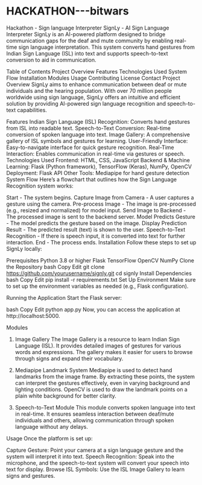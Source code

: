 # HACKATHON---bitwars
Hackathon - Sign language Interpreter
SignLy - AI Sign Language Interpreter
SignLy is an AI-powered platform designed to bridge communication gaps for the deaf and mute community by enabling real-time sign language interpretation. This system converts hand gestures from Indian Sign Language (ISL) into text and supports speech-to-text conversion to aid in communication.

Table of Contents
Project Overview
Features
Technologies Used
System Flow
Installation
Modules
Usage
Contributing
License
Contact
Project Overview
SignLy aims to enhance communication between deaf or mute individuals and the hearing population. With over 70 million people worldwide using sign language, SignLy offers an intuitive and efficient solution by providing AI-powered sign language recognition and speech-to-text capabilities.

Features
Indian Sign Language (ISL) Recognition: Converts hand gestures from ISL into readable text.
Speech-to-Text Conversion: Real-time conversion of spoken language into text.
Image Gallery: A comprehensive gallery of ISL symbols and gestures for learning.
User-Friendly Interface: Easy-to-navigate interface for quick gesture recognition.
Real-Time Interaction: Enables communication in real-time via gestures or speech.
Technologies Used
Frontend: HTML, CSS, JavaScript
Backend & Machine Learning: Flask (Python framework), TensorFlow (Keras), NumPy, OpenCV
Deployment: Flask API
Other Tools: Mediapipe for hand gesture detection
System Flow
Here’s a flowchart that outlines how the Sign Language Recognition system works:

Start - The system begins.
Capture Image from Camera - A user captures a gesture using the camera.
Pre-process Image - The image is pre-processed (e.g., resized and normalized) for model input.
Send Image to Backend - The processed image is sent to the backend server.
Model Predicts Gesture - The model predicts the gesture based on the image.
Display Prediction Result - The predicted result (text) is shown to the user.
Speech-to-Text Recognition - If there is speech input, it is converted into text for further interaction.
End - The process ends.
Installation
Follow these steps to set up SignLy locally:

Prerequisites
Python 3.8 or higher
Flask
TensorFlow
OpenCV
NumPy
Clone the Repository
bash
Copy
Edit
git clone https://github.com/yourusername/signly.git
cd signly
Install Dependencies
bash
Copy
Edit
pip install -r requirements.txt
Set Up Environment
Make sure to set up the environment variables as needed (e.g., Flask configuration).

Running the Application
Start the Flask server:

bash
Copy
Edit
python app.py
Now, you can access the application at http://localhost:5000.

Modules
1. Image Gallery
The Image Gallery is a resource to learn Indian Sign Language (ISL). It provides detailed images of gestures for various words and expressions. The gallery makes it easier for users to browse through signs and expand their vocabulary.

2. Mediapipe Landmark System
Mediapipe is used to detect hand landmarks from the image frame. By extracting these points, the system can interpret the gestures effectively, even in varying background and lighting conditions. OpenCV is used to draw the landmark points on a plain white background for better clarity.

3. Speech-to-Text Module
This module converts spoken language into text in real-time. It ensures seamless interaction between deaf/mute individuals and others, allowing communication through spoken language without any delays.

Usage
Once the platform is set up:

Capture Gesture: Point your camera at a sign language gesture and the system will interpret it into text.
Speech Recognition: Speak into the microphone, and the speech-to-text system will convert your speech into text for display.
Browse ISL Symbols: Use the ISL Image Gallery to learn signs and gestures.
